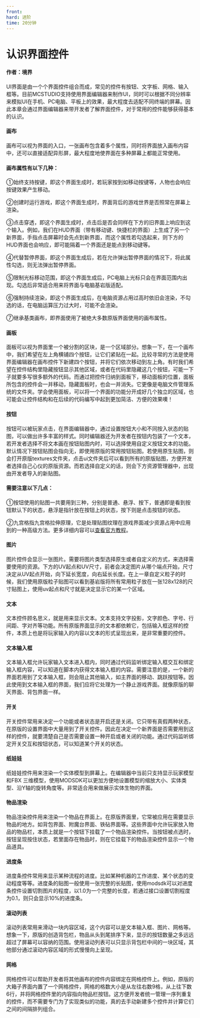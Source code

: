```yaml
---
front: 
hard: 进阶
time: 20分钟
---
```


# 认识界面控件

 

#### 作者：境界

 

UI界面是由一个个界面控件组合而成，常见的控件有按钮、文字板、网格、输入框等。目前MCSTUDIO支持使用界面编辑器来制作UI，同时可以根据不同分辨率来模拟UI在手机、PC电脑、平板上的效果，最大程度去适配不同终端的屏幕。因此本章会通过界面编辑器来带开发者了解界面控件，对于常用的控件能够获得基本的认识。

 

#### 画布

画布可以视为界面的入口，一张画布包含着多个属性，同时将界面放入画布内容中，还可以直接适配异形屏，最大程度地使界面在多种屏幕上都能正常使用。

#### 画布属性有以下几种：

①始终支持按键，即这个界面生成时，若玩家按到如移动按键等，人物也会响应按键效果产生移动。

②创建时运行游戏，即这个界面生成时，界面背后的游戏世界是否照常在屏幕上渲染。

③点击穿透，即这个界面生成时，点击后是否会同样在下方的旧界面上响应到这个输入。例如，我们在HUD界面（带有移动键、快捷栏的界面）上生成了另一个新界面，手指点击屏幕时会先点到新界面，而这个属性若勾选起来，则下方的HUD界面也会响应，即可能隔着一个界面还是能点到移动键等。

④代替暂停界面，即这个界面生成后，若在允许弹出暂停界面的情况下，将此属性勾选，则无法弹出暂停界面。

⑤限制光标移动范围，即这个界面生成后，PC电脑上光标只会在界面范围内出现。勾选后非常适合用来将界面与电脑基岩版适配。

⑥强制持续渲染，即这个界面生成后，在电脑资源占用过高时依旧会渲染，不勾选的话，在电脑运算压力过大时，可能不会渲染。

⑦继承基类画布，即界面使用了被绝大多数原版界面使用的画布属性。

 

#### 画板

面板可以视为界面里一个被分割的区块，是一个区域部分。想象一下，在一个画布中，我们希望在左上角横铺四个按钮，让它们紧贴在一起。比较寻常的方法是使用界面编辑器在画布控件下新建四个按钮，并将它们依次移动到左上角。有时我们希望在控件结构里隐藏按钮显示其他区域，或者在代码里隐藏这几个按钮，可能一下子就要多写很多额外的代码。而通过把控件归纳到面板下，移动面板的位置，面板所包含的控件会一并移动，隐藏面板时，也会一并消失。它更像是电脑文件管理系统的文件夹。学会使用面板，可以将一个界面的功能分开成好几个独立的区域，也可能会让控件结构和在后续的代码编写中起到更加简洁、方便的效果噢！

 

#### 按钮

按钮可以被玩家点击，在界面编辑器中，通过设置按钮大小和不同按入状态的贴图，可以做出许多丰富的样式。同时编辑器还为开发者在按钮内包装了一个文本，若开发者选择不将文本画在按钮贴图内时，可以选择使用自定义按钮文本的功能。默认情况下按钮贴图会指向无，即使用原版的常用按钮贴图。若使用原生贴图，则会打开原版textures文件夹，点击ui文件夹后可以看到所有的原版贴图，方便开发者选择自己心仪的原版资源。而若选择自定义的话，则会下方资源管理器中，出现由开发者导入的新贴图。

#### 需要注意以下几点：

①按钮使用的贴图一共要用到三种，分别是普通、悬浮、按下，普通即是看到按钮默认下的状态，悬浮是指针放在按钮上的状态，按下则是点击按钮的状态。

②九宫格指九宫格拉伸原理，它是处理贴图纹理在游戏界面减少资源占用中应用到的一种高级方法。更多详细内容可以[查看官方教程](http://mc.163.com/mcstudio/mc-dev/MCDocs/2-ModSDK%E6%A8%A1%E7%BB%84%E5%BC%80%E5%8F%91/04-Mod%E5%BC%80%E5%8F%91%E8%A7%84%E8%8C%83/2-%E8%B4%B4%E5%9B%BE%E8%A7%84%E8%8C%83%E5%8F%8A%E4%B9%9D%E5%AE%AB%E6%A0%BC%E4%BD%BF%E7%94%A8.html)。

 

#### 图片

图片控件会显示一张图片。需要将图片类型选择原生或者自定义的方式，来选择需要使用的资源。下方的UV起点和UV尺寸，前者会决定图片从哪个端点开始，尺寸决定从UV起点开始，向下延长宽度，向右延长长度。在上一章自定义粒子的时候，我们使用原版粒子贴图可以看到基岩版将所有常用粒子放在一张128x128的尺寸贴图上，使用uv起点和尺寸就是决定显示它的某一个区域。

 

#### 文本

文本控件顾名思义，就是用来显示文本。文本支持文字投影，文字颜色、字号、行间距、字对齐等功能。所有原版界面显示的文本都依赖它，包括输入框这样的控件，本质上也是将玩家输入的内容以文本的形式呈现出来，是非常重要的控件。

 

#### 文本输入框

文本输入框允许玩家输入文本进入框内，同时通过代码监听绑定输入框交互和绑定输入框内容，可以知道在脚本内获得文本输入框的内容。需要注意的是，一个新的界面若用到了文本输入框，则会阻止其他输入，如主界面的移动、跳跃按钮等。因此使用到文本输入框的界面，我们应将它处理为一个静止游戏界面。就像原版的聊天界面、背包界面一样。

 

#### 开关

开关控件常用来决定一个功能或者状态是开启还是关闭。它只带有真假两种状态，在原版的设置界面中大量用到了开关控件。因此在决定一个新界面是否需要用到这样的控件，就要清楚自己是否需要设置一种开启或者关闭的功能。通过代码监听绑定开关交互和按钮状态，可以知道某个开关的状态。

 

#### 纸娃娃

纸娃娃控件用来渲染一个实体模型到屏幕上。在编辑器中当前只支持显示玩家模型和FBX 三维模型，使用MODSDK可以更加方便地设置模型的缩放大小、实体类型、沿Y轴的旋转角度等。非常适合用来做展示实体生物的界面。

 

#### 物品渲染

物品渲染控件用来渲染一个物品在界面上。在原版界面里，它常被应用在需要显示物品的地方。如背包界面、附魔台界面、铁砧界面等。这些界面中允许玩家放入物品的物品栏，本质上就是一个按钮下挂载了一个物品渲染控件。当按钮被点选时，按钮呈现按住状态，若里面存在物品时，则在它挂载下的物品渲染控件显示一个物品道具。

 

#### 进度条

进度条控件常用来显示某种流程的进度。比如某种机器的工作进度、某个状态的变动程度等等。进度条的贴图一般使用一张完整的长贴图，使用modsdk可以对进度条控件设置切割图片的程度，以1.0为一个完整的长度，若通过接口设置切割程度为0.1，则只会显示10%的进度条。

 

#### 滚动列表

滚动列表常用来滑动一块内容区域，这个内容可以是文本输入框、图片、网格等。想象一下，原版的创造背包栏，物品从头到尾排序下来，显示的按钮数量之多远远超过了屏幕可以容纳的范围。使用滚动列表可以只显示背包栏中间的一块区域，其他部分通过滚动内容区域的形式慢慢向上呈现。

 

#### 网格

网格控件可以帮助开发者将其他画布的控件内容绑定在网格控件上。例如，原版的大箱子界面内置了一个网格控件，网格的格数大小是从左往右数9格，从上往下数6行，并将网格控件里的内容指向物品栏按钮。这方便开发者统一管理一序列重复的控件，而不需要专门为了实现类似的功能，真的去手动新建多个控件并计算它们之间的间隔排列组合。